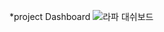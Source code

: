 *project Dashboard
![라파 대쉬보드](https://github.com/downy25/rapa/assets/112371402/565dd7c2-16b4-4e0b-b561-0f8cd4360494)
